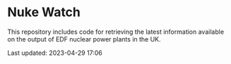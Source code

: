 # Nuke Watch

This repository includes code for retrieving the latest information available on the output of EDF nuclear power plants in the UK.

Last updated: 2023-04-29 17:06
